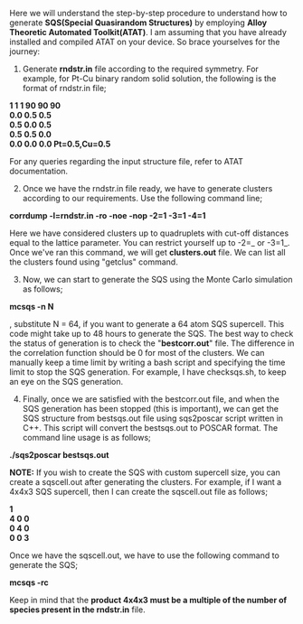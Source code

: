 Here we will understand the step-by-step procedure to understand how to generate **SQS(Special Quasirandom Structures)** by employing **Alloy Theoretic
Automated Toolkit(ATAT)**. I am assuming that you have already installed and compiled ATAT on your device. So brace yourselves for the journey:
1) Generate **rndstr.in** file according to the required symmetry. For example, for Pt-Cu binary random solid solution, the following is the format of
rndstr.in file;

**1 1 1 90 90 90 <br>
0.0 0.5 0.5 <br>
0.5 0.0 0.5 <br>
0.5 0.5 0.0 <br>
0.0 0.0 0.0 Pt=0.5,Cu=0.5** <br>

For any queries regarding the input structure file, refer to ATAT documentation.

2) Once we have the rndstr.in file ready, we have to generate clusters according to our requirements. Use the following command line; 

**corrdump -l=rndstr.in -ro -noe -nop -2=1 -3=1 -4=1**

Here we have considered clusters up to quadruplets with cut-off distances equal to the lattice parameter. You can restrict yourself up to -2=_ or -3=1_.
Once we've ran this command, we will get **clusters.out** file. We can list all the clusters found using "getclus" command.

3) Now, we can start to generate the SQS using the Monte Carlo simulation as follows;

**mcsqs -n N**

, substitute N = 64, if you want to generate a 64 atom SQS supercell. This code might take up to 48 hours to generate the SQS. The best way to check
the status of generation is to check the "**bestcorr.out**" file. The difference in the correlation function should be 0 for most of the clusters.
We can manually keep a time limit by writing a bash script and specifying the time limit to stop the SQS generation. For example, I have checksqs.sh, to 
keep an eye on the SQS generation. 

4) Finally, once we are satisfied with the bestcorr.out file, and when the SQS generation has been stopped (this is important), we can get the SQS structure from bestsqs.out file using sqs2poscar script written in C++. This script will convert the bestsqs.out to POSCAR format. The command line usage is as follows;

**./sqs2poscar bestsqs.out**

**NOTE:** If you wish to create the SQS with custom supercell size, you can create a sqscell.out after generating the clusters. For example, if I want a 4x4x3 SQS supercell, then I can create the sqscell.out file as follows;

**1 <br>
4 0 0 <br>
0 4 0 <br>
0 0 3**

Once we have the sqscell.out, we have to use the following command to generate the SQS;

**mcsqs -rc** 

Keep in mind that the **product 4x4x3 must be a multiple of the number of species present in the rndstr.in** file. 
